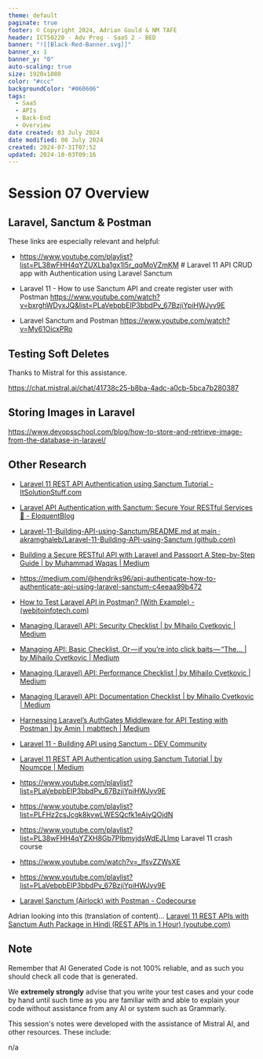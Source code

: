 ```yaml
---
theme: default
paginate: true
footer: © Copyright 2024, Adrian Gould & NM TAFE
header: ICT50220 - Adv Prog - SaaS 2 - BED
banner: "![[Black-Red-Banner.svg]]"
banner_x: 1
banner_y: "0"
auto-scaling: true
size: 1920x1080
color: "#ccc"
backgroundColor: "#060606"
tags:
  - SaaS
  - APIs
  - Back-End
  - Overview
date created: 03 July 2024
date modified: 08 July 2024
created: 2024-07-31T07:52
updated: 2024-10-03T09:16
---
```


# Session 07 Overview


## Laravel, Sanctum & Postman

These links are especially relevant and helpful:

- https://www.youtube.com/playlist?list=PL38wFHH4qYZUXLba1gx1l5r_qqMoVZmKM # Laravel 11 API CRUD app with Authentication using Laravel Sanctum

 - Laravel 11 - How to use Sanctum API and create register user with Postman https://www.youtube.com/watch?v=bxrghWDyxJQ&list=PLaVebpbEIP3bbdPv_67BzjiYpiHWJyv9E

- Laravel Sanctum and Postman https://www.youtube.com/watch?v=My61OicxPRo


## Testing Soft Deletes

Thanks to Mistral for this assistance.

https://chat.mistral.ai/chat/41738c25-b8ba-4adc-a0cb-5bca7b280387

## Storing Images in Laravel
https://www.devopsschool.com/blog/how-to-store-and-retrieve-image-from-the-database-in-laravel/




## Other Research

- [Laravel 11 REST API Authentication using Sanctum Tutorial - ItSolutionStuff.com](https://www.itsolutionstuff.com/post/laravel-11-rest-api-authentication-using-sanctum-tutorialexample.html)
- [Laravel API Authentication with Sanctum: Secure Your RESTful Services 🔐 - EloquentBlog](https://www.eloquentblog.com/post/laravel-api-authentication-with-sanctum-secure-your-restful-services)
- [Laravel-11-Building-API-using-Sanctum/README.md at main · akramghaleb/Laravel-11-Building-API-using-Sanctum (github.com)](https://github.com/akramghaleb/Laravel-11-Building-API-using-Sanctum/blob/main/README.md)
- [Building a Secure RESTful API with Laravel and Passport A Step-by-Step Guide | by Muhammad Waqas | Medium](https://medium.com/@mwaqasiu/building-a-secure-restful-api-with-laravel-and-passport-a-step-by-step-guide-e984238e80ba)
- https://medium.com/@hendriks96/api-authenticate-how-to-authenticate-api-using-laravel-sanctum-c4eeaa99b472
- [How to Test Laravel API in Postman? (With Example) - (webitoinfotech.com)](https://blog.webitoinfotech.com/laravel-api/test-api-in-postman)
- [Managing (Laravel) API: Security Checklist | by Mihailo Cvetkovic | Medium](https://medium.com/@mihilista/managing-laravel-api-security-checklist-db9abc099a3b)
- [Managing API: Basic Checklist. Or — if you’re into click baits — “The… | by Mihailo Cvetkovic | Medium](https://medium.com/@mihilista/managing-api-basic-checklist-e76979fdb9f9)
- [Managing (Laravel) API: Performance Checklist | by Mihailo Cvetkovic | Medium](https://medium.com/@mihilista/managing-laravel-api-performance-checklist-8157bb745e45)
- [Managing (Laravel) API: Documentation Checklist | by Mihailo Cvetkovic | Medium](https://medium.com/@mihilista/managing-laravel-api-documentation-checklist-a4b72d0b3541)
- [Harnessing Laravel’s AuthGates Middleware for API Testing with Postman | by Amin | mabttech | Medium](https://medium.com/mabttech/harnessing-laravels-authgates-middleware-for-api-testing-with-postman-d68e05807f8a)
- [Laravel 11 - Building API using Sanctum - DEV Community](https://dev.to/akramghaleb/laravel-11-building-api-using-sanctum-18m#step-9-check-following-api)
- [Laravel 11 REST API Authentication using Sanctum Tutorial | by Noumcpe | Medium](https://medium.com/@noumcpe0007/laravel-11-rest-api-authentication-using-sanctum-tutorial-12231b02354b)


- https://www.youtube.com/playlist?list=PLaVebpbEIP3bbdPv_67BzjiYpiHWJyv9E
- https://www.youtube.com/playlist?list=PLFHz2csJcgk8kvwLWESQcfk1eAivQOjdN

- https://www.youtube.com/playlist?list=PL38wFHH4qYZXH8Gb7PIbmyjdsWdEJLImp Laravel 11 crash course
- https://www.youtube.com/watch?v=_lfsvZZWsXE
- https://www.youtube.com/playlist?list=PLaVebpbEIP3bbdPv_67BzjiYpiHWJyv9E
- [Laravel Sanctum (Airlock) with Postman - Codecourse](https://codecourse.com/articles/laravel-sanctum-airlock-with-postman/)

Adrian looking into this (translation of content)... [Laravel 11 REST APIs with Sanctum Auth Package in Hindi (REST APIs in 1 Hour) (youtube.com)](https://www.youtube.com/watch?v=8f3VeBBfnTM)



## Note

Remember that AI Generated Code is not 100% reliable, and as such you should check all code that is generated.

We **extremely strongly** advise that you write your test cases and your code by hand until such time as you are familiar with and able to explain your code without assistance from any AI or system such as Grammarly.

This session's notes were developed with the assistance of Mistral AI, and other resources. These include:

n/a

